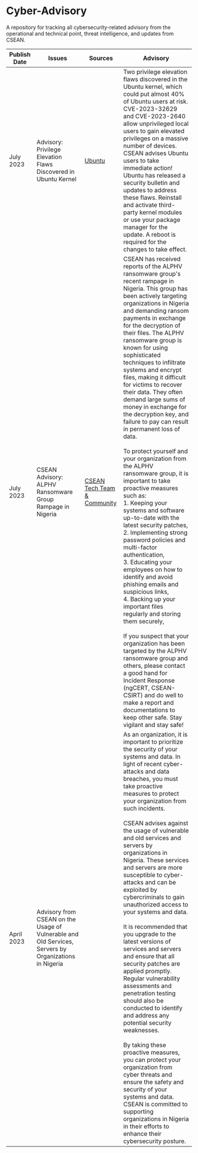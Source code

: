 # Cyber-Advisory
A repository for tracking all cybersecurity-related advisory from the operational and technical point, threat intelligence, and updates from CSEAN.

| Publish Date | Issues | Sources |  Advisory 
|--- | --- | --- | --- 
| July 2023 | Advisory: Privilege Elevation Flaws Discovered in Ubuntu Kernel | [Ubuntu](https://ubuntu.com/security/notices/USN-6250-1)| Two privilege elevation flaws discovered in the Ubuntu kernel, which could put almost 40% of Ubuntu users at risk. CVE-2023-32629 and CVE-2023-2640 allow unprivileged local users to gain elevated privileges on a massive number of devices.<be><br>CSEAN advises Ubuntu users to take immediate action! Ubuntu has released a security bulletin and updates to address these flaws. Reinstall and activate third-party kernel modules or use your package manager for the update. A reboot is required for the changes to take effect.|
| July 2023 | CSEAN Advisory: ALPHV Ransomware Group Rampage in Nigeria | [CSEAN Tech Team & Community]() | CSEAN has received reports of the ALPHV ransomware group's recent rampage in Nigeria. This group has been actively targeting organizations in Nigeria and demanding ransom payments in exchange for the decryption of their files. The ALPHV ransomware group is known for using sophisticated techniques to infiltrate systems and encrypt files, making it difficult for victims to recover their data. They often demand large sums of money in exchange for the decryption key, and failure to pay can result in permanent loss of data.<br><br>To protect yourself and your organization from the ALPHV ransomware group, it is important to take proactive measures such as: <br> 1. Keeping your systems and software up-to-date with the latest security patches, <br> 2. Implementing strong password policies and multi-factor authentication, <br> 3. Educating your employees on how to identify and avoid phishing emails and suspicious links, <br> 4. Backing up your important files regularly and storing them securely, <br><br>If you suspect that your organization has been targeted by the ALPHV ransomware group and others, please contact a good hand for Incident Response (ngCERT, CSEAN-CSIRT) and do well to make a report and documentations to keep other safe. Stay vigilant and stay safe! 
|April 2023 | Advisory from CSEAN on the Usage of Vulnerable and Old Services, Servers by Organizations in Nigeria |  | As an organization, it is important to prioritize the security of your systems and data. In light of recent cyber-attacks and data breaches, you must take proactive measures to protect your organization from such incidents.<br><br>CSEAN advises against the usage of vulnerable and old services and servers by organizations in Nigeria. These services and servers are more susceptible to cyber-attacks and can be exploited by cybercriminals to gain unauthorized access to your systems and data. <br><br>It is recommended that you upgrade to the latest versions of services and servers and ensure that all security patches are applied promptly. Regular vulnerability assessments and penetration testing should also be conducted to identify and address any potential security weaknesses.<br><br>By taking these proactive measures, you can protect your organization from cyber threats and ensure the safety and security of your systems and data. CSEAN is committed to supporting organizations in Nigeria in their efforts to enhance their cybersecurity posture.
